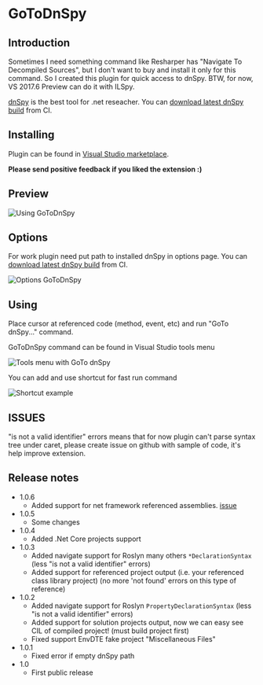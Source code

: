 # GoToDnSpy

## Introduction

Sometimes I need something command like Resharper has "Navigate To Decompiled Sources", but I don't want to buy and install it only for this command. So I created this plugin for quick access to dnSpy.
BTW, for now, VS 2017.6 Preview can do it with ILSpy.


[dnSpy](https://github.com/0xd4d/dnSpy/) is the best tool for .net reseacher.
You can [download latest dnSpy build](https://ci.appveyor.com/project/0xd4d/dnspy/branch/master/artifacts) from CI.

## Installing

Plugin can be found in [Visual Studio marketplace](https://marketplace.visualstudio.com/vsgallery/02d8452f-a0ec-4cbc-adc7-d050c0f43d54).

**Please send positive feedback if you liked the extension :)**

## Preview

![Using GoToDnSpy](images/preview.gif)


## Options

For work plugin need put path to installed dnSpy in options page.
You can [download latest dnSpy build](https://ci.appveyor.com/project/0xd4d/dnspy/branch/master/artifacts) from CI.

![Options GoToDnSpy](images/options.png)

## Using

Place cursor at referenced code (method, event, etc) and run "GoTo dnSpy..." command.

GoToDnSpy command can be found in Visual Studio tools menu

![Tools menu with GoTo dnSpy](images/tools_menu.png)

You can add and use shortcut for fast run command

![Shortcut example](images/shortcut.png)


## ISSUES

"is not a valid identifier" errors means that for now plugin can't parse syntax tree under caret, please create issue on github with sample of code, it's help improve extension.

## Release notes

- 1.0.6
    + Added support for net framework referenced assemblies. [issue](https://github.com/verysimplenick/GoToDnSpy/issues/2)
- 1.0.5
    + Some changes
- 1.0.4
    + Added .Net Core projects support
- 1.0.3
    + Added navigate support for Roslyn many others `*DeclarationSyntax`
        (less "is not a valid identifier" errors)
    + Added support for referenced project output (i.e. your referenced class library project)
      (no more 'not found' errors on this type of reference)
- 1.0.2
    + Added navigate support for Roslyn `PropertyDeclarationSyntax`
        (less "is not a valid identifier" errors)
    + Added support for solution projects output, now we can easy see CIL of compiled project!
        (must build project first)
    * Fixed support EnvDTE fake project "Miscellaneous Files"
- 1.0.1
    * Fixed error if empty dnSpy path
- 1.0
    + First public release
